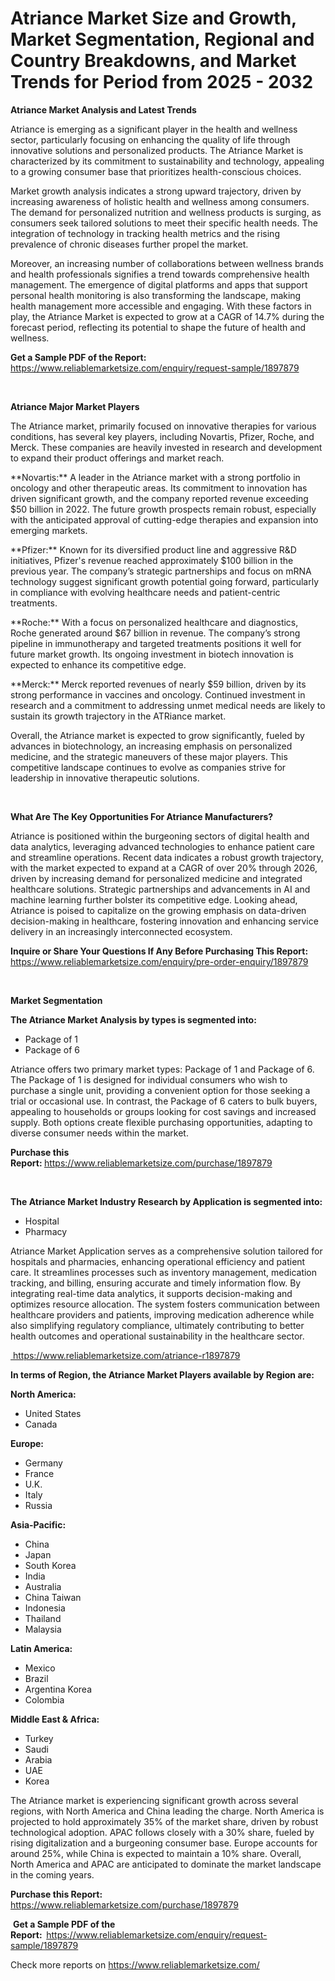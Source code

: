 <p><h1>Atriance Market Size and Growth, Market Segmentation, Regional and Country Breakdowns, and Market Trends for Period from 2025 -  2032</h1></p><p><strong>Atriance Market Analysis and Latest Trends</strong></p>
<p><p>Atriance is emerging as a significant player in the health and wellness sector, particularly focusing on enhancing the quality of life through innovative solutions and personalized products. The Atriance Market is characterized by its commitment to sustainability and technology, appealing to a growing consumer base that prioritizes health-conscious choices.</p><p>Market growth analysis indicates a strong upward trajectory, driven by increasing awareness of holistic health and wellness among consumers. The demand for personalized nutrition and wellness products is surging, as consumers seek tailored solutions to meet their specific health needs. The integration of technology in tracking health metrics and the rising prevalence of chronic diseases further propel the market.</p><p>Moreover, an increasing number of collaborations between wellness brands and health professionals signifies a trend towards comprehensive health management. The emergence of digital platforms and apps that support personal health monitoring is also transforming the landscape, making health management more accessible and engaging. With these factors in play, the Atriance Market is expected to grow at a CAGR of 14.7% during the forecast period, reflecting its potential to shape the future of health and wellness.</p></p>
<p><strong>Get a Sample PDF of the Report:&nbsp;</strong> <a href="https://www.reliablemarketsize.com/enquiry/request-sample/1897879?utm_campaign=2932&utm_medium=2&utm_source=Github&utm_content=ia&utm_term=08032025&utm_id=atriance">https://www.reliablemarketsize.com/enquiry/request-sample/1897879</a></p>
<p>&nbsp;</p>
<p><strong>Atriance Major Market Players</strong></p>
<p><p>The Atriance market, primarily focused on innovative therapies for various conditions, has several key players, including Novartis, Pfizer, Roche, and Merck. These companies are heavily invested in research and development to expand their product offerings and market reach.</p><p>**Novartis:** A leader in the Atriance market with a strong portfolio in oncology and other therapeutic areas. Its commitment to innovation has driven significant growth, and the company reported revenue exceeding $50 billion in 2022. The future growth prospects remain robust, especially with the anticipated approval of cutting-edge therapies and expansion into emerging markets.</p><p>**Pfizer:** Known for its diversified product line and aggressive R&D initiatives, Pfizer's revenue reached approximately $100 billion in the previous year. The company’s strategic partnerships and focus on mRNA technology suggest significant growth potential going forward, particularly in compliance with evolving healthcare needs and patient-centric treatments.</p><p>**Roche:** With a focus on personalized healthcare and diagnostics, Roche generated around $67 billion in revenue. The company’s strong pipeline in immunotherapy and targeted treatments positions it well for future market growth. Its ongoing investment in biotech innovation is expected to enhance its competitive edge.</p><p>**Merck:** Merck reported revenues of nearly $59 billion, driven by its strong performance in vaccines and oncology. Continued investment in research and a commitment to addressing unmet medical needs are likely to sustain its growth trajectory in the ATRiance market.</p><p>Overall, the Atriance market is expected to grow significantly, fueled by advances in biotechnology, an increasing emphasis on personalized medicine, and the strategic maneuvers of these major players. This competitive landscape continues to evolve as companies strive for leadership in innovative therapeutic solutions.</p></p>
<p>&nbsp;</p>
<p><strong>What Are The Key Opportunities For Atriance Manufacturers?</strong></p>
<p><p>Atriance is positioned within the burgeoning sectors of digital health and data analytics, leveraging advanced technologies to enhance patient care and streamline operations. Recent data indicates a robust growth trajectory, with the market expected to expand at a CAGR of over 20% through 2026, driven by increasing demand for personalized medicine and integrated healthcare solutions. Strategic partnerships and advancements in AI and machine learning further bolster its competitive edge. Looking ahead, Atriance is poised to capitalize on the growing emphasis on data-driven decision-making in healthcare, fostering innovation and enhancing service delivery in an increasingly interconnected ecosystem.</p></p>
<p><strong>Inquire or Share Your Questions If Any Before Purchasing This Report:</strong> <a href="https://www.reliablemarketsize.com/enquiry/pre-order-enquiry/1897879?utm_campaign=2932&utm_medium=2&utm_source=Github&utm_content=ia&utm_term=08032025&utm_id=atriance">https://www.reliablemarketsize.com/enquiry/pre-order-enquiry/1897879</a></p>
<p>&nbsp;</p>
<p><strong>Market Segmentation</strong></p>
<p><strong>The Atriance Market Analysis by types is segmented into:</strong></p>
<p><ul><li>Package of 1</li><li>Package of 6</li></ul></p>
<p><p>Atriance offers two primary market types: Package of 1 and Package of 6. The Package of 1 is designed for individual consumers who wish to purchase a single unit, providing a convenient option for those seeking a trial or occasional use. In contrast, the Package of 6 caters to bulk buyers, appealing to households or groups looking for cost savings and increased supply. Both options create flexible purchasing opportunities, adapting to diverse consumer needs within the market.</p></p>
<p><strong>Purchase this Report:&nbsp;</strong><a href="https://www.reliablemarketsize.com/purchase/1897879?utm_campaign=2932&utm_medium=2&utm_source=Github&utm_content=ia&utm_term=08032025&utm_id=atriance">https://www.reliablemarketsize.com/purchase/1897879</a></p>
<p>&nbsp;</p>
<p><strong>The Atriance Market Industry Research by Application is segmented into:</strong></p>
<p><ul><li>Hospital</li><li>Pharmacy</li></ul></p>
<p><p>Atriance Market Application serves as a comprehensive solution tailored for hospitals and pharmacies, enhancing operational efficiency and patient care. It streamlines processes such as inventory management, medication tracking, and billing, ensuring accurate and timely information flow. By integrating real-time data analytics, it supports decision-making and optimizes resource allocation. The system fosters communication between healthcare providers and patients, improving medication adherence while also simplifying regulatory compliance, ultimately contributing to better health outcomes and operational sustainability in the healthcare sector.</p></p>
<p><a href="https://www.reliablemarketsize.com/atriance-r1897879?utm_campaign=2932&utm_medium=2&utm_source=Github&utm_content=ia&utm_term=08032025&utm_id=atriance">&nbsp;https://www.reliablemarketsize.com/atriance-r1897879</a></p>
<p><strong>In terms of Region, the Atriance Market Players available by Region are:</strong></p>
<p>
    <p> <strong> North America: </strong>
        <ul>
            <li>United States</li>
            <li>Canada</li>
        </ul>
        </p> 
    <p> <strong> Europe: </strong>
        <ul>
            <li>Germany</li>
            <li>France</li>
            <li>U.K.</li>
            <li>Italy</li>
            <li>Russia</li>
        </ul>
        </p> 
    <p> <strong> Asia-Pacific: </strong>
        <ul>
            <li>China</li>
            <li>Japan</li>
            <li>South Korea</li>
            <li>India</li>
            <li>Australia</li>
            <li>China Taiwan</li>
            <li>Indonesia</li>
            <li>Thailand</li>
            <li>Malaysia</li>
        </ul>
        </p> 
    <p> <strong> Latin America: </strong>
        <ul>
            <li>Mexico</li>
            <li>Brazil</li>
            <li>Argentina Korea</li>
            <li>Colombia</li>
        </ul>
        </p> 
    <p> <strong> Middle East & Africa: </strong>
        <ul>
            <li>Turkey</li>
            <li>Saudi</li>
            <li>Arabia</li>
            <li>UAE</li>
            <li>Korea</li>
        </ul>
    </p>
    </p>
<p><p>The Atriance market is experiencing significant growth across several regions, with North America and China leading the charge. North America is projected to hold approximately 35% of the market share, driven by robust technological adoption. APAC follows closely with a 30% share, fueled by rising digitalization and a burgeoning consumer base. Europe accounts for around 25%, while China is expected to maintain a 10% share. Overall, North America and APAC are anticipated to dominate the market landscape in the coming years.</p></p>
<p><strong>Purchase this Report: </strong><a href="https://www.reliablemarketsize.com/purchase/1897879?utm_campaign=2932&utm_medium=2&utm_source=Github&utm_content=ia&utm_term=08032025&utm_id=atriance">https://www.reliablemarketsize.com/purchase/1897879</a></p>
<p>&nbsp;<strong>Get a Sample PDF of the Report:&nbsp;&nbsp;</strong><a href="https://www.reliablemarketsize.com/enquiry/request-sample/1897879?utm_campaign=2932&utm_medium=2&utm_source=Github&utm_content=ia&utm_term=08032025&utm_id=atriance">https://www.reliablemarketsize.com/enquiry/request-sample/1897879</a></p>
<p><strong></strong></p>
<p>Check more reports on <a href="https://www.reliablemarketsize.com/?utm_campaign=2932&utm_medium=2&utm_source=Github&utm_content=ia&utm_term=08032025&utm_id=atriance">https://www.reliablemarketsize.com/</a></p>
